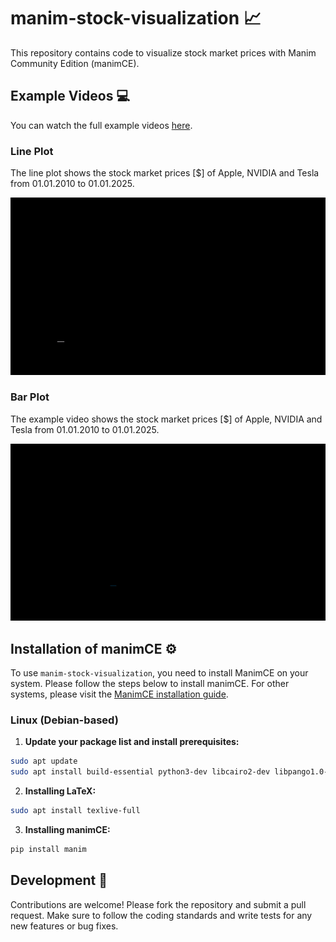 # manim-stock-visualization 📈
This repository contains code to visualize stock market prices with Manim Community Edition (manimCE).

## Example Videos 💻
You can watch the full example videos [here](docs/examples).

### Line Plot

The line plot shows the stock market prices [\$] of Apple, NVIDIA and Tesla from 01.01.2010 to 01.01.2025.

<p align="center"><img src="examples/docs/lineplot.gif" alt="Logo"></p>


### Bar Plot
The example video shows the stock market prices [\$] of Apple, NVIDIA and Tesla from 01.01.2010 to 01.01.2025.

<p align="center"><img src="examples/docs/barplot.gif" alt="Logo"></p>

## Installation of manimCE ⚙️

To use `manim-stock-visualization`, you need to install ManimCE on your system.
Please follow the steps below to install manimCE.
For other systems, please visit the [ManimCE installation guide](https://docs.manim.community/en/stable/installation/uv.html).

### Linux (Debian-based)
1. **Update your package list and install prerequisites:**
```bash
sudo apt update
sudo apt install build-essential python3-dev libcairo2-dev libpango1.0-dev
```
2. **Installing LaTeX:**
```bash
sudo apt install texlive-full
```
3. **Installing manimCE:**
```bash
pip install manim
```

## Development 🔧
Contributions are welcome! Please fork the repository and submit a pull request. Make sure to follow the coding standards and write tests for any new features or bug fixes.


